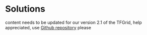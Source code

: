 # Solutions
content needs to be updated for our version 2.1 of the TFGrid, help appreciated, use [Github repository](https://github.com/threefoldfoundation/info_gridmanual) please